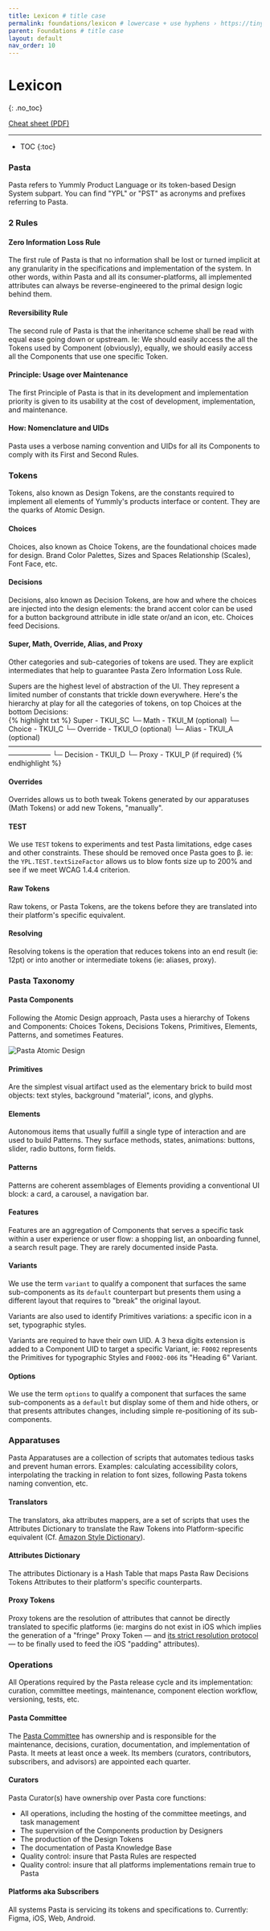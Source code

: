```yaml
---
title: Lexicon # title case
permalink: foundations/lexicon # lowercase + use hyphens › https://tinyurl.com/27kmc4rb
parent: Foundations # title case
layout: default
nav_order: 10
---
```


# Lexicon
{: .no_toc}


<!-- FIXME ↓ Needs Update -->
<a href="https://docs.google.com/document/d/1jLctpKyaXQ1c-7_8Sq6btXVsom8lTNNVsCfADxyvcWk/export?format=pdf" alt="WIP" class="btn">Cheat sheet (PDF)</a>


<hr>

- TOC
{:toc}

### Pasta

Pasta refers to Yummly Product Language or its token-based Design System subpart. You can find "YPL" or "PST" as acronyms and prefixes referring to Pasta.

### 2 Rules

#### Zero Information Loss Rule

The first rule of Pasta is that no information shall be lost or turned implicit at any granularity in the specifications and implementation of the system. In other words,  within Pasta and all its consumer-platforms, all implemented attributes can always be reverse-engineered to the primal design logic behind them.

#### Reversibility Rule

The second rule of Pasta is that the inheritance scheme shall be read with equal ease going down or upstream. Ie: We should easily access the all the Tokens used by Component (obviously), equally, we should easily access all the Components that use one specific Token.

#### Principle: Usage over Maintenance

The first Principle of Pasta is that in its development and implementation priority is given to its usability at the cost of development, implementation, and maintenance.

#### How: Nomenclature and UIDs

Pasta uses a verbose naming convention and UIDs for all its Components to comply with its First and Second Rules.

### Tokens

Tokens, also known as Design Tokens, are the constants required to implement all elements of Yummly's products interface or content. They are the quarks of Atomic Design.

#### Choices

Choices, also known as Choice Tokens, are the foundational choices made for design. Brand Color Palettes, Sizes and Spaces Relationship (Scales), Font Face, etc.

#### Decisions

Decisions, also known as Decision Tokens, are how and where the choices are injected into the design elements: the brand accent color can be used for a button background attribute in idle state or/and an icon, etc.
Choices feed Decisions.

#### Super, Math, Override, Alias, and Proxy

Other categories and sub-categories of tokens are used. They are explicit intermediates that help to guarantee Pasta Zero Information Loss Rule.

<section class="flex-1_1-cols">
   <div>
     Supers are the highest level of abstraction of the UI. They represent a limited number of constants that trickle down everywhere. Here's the hierarchy at play for all the categories of tokens, on top Choices at the bottom Decisions:
   </div>
   <div>
   {% highlight txt %}
   Super - TKUI_SC
   └─ Math - TKUI_M (optional)
       └─ Choice - TKUI_C
           └─ Override - TKUI_O (optional)
               └─ Alias - TKUI_A  (optional)
    ——————————————————————————————————————————
                   └─ Decision - TKUI_D
                       └─ Proxy - TKUI_P (if required)
   {% endhighlight %}
   </div>
</section>

#### Overrides

Overrides allows us to both tweak Tokens generated by our apparatuses (Math Tokens) or add new Tokens, "manually".

#### TEST

We use `TEST` tokens to experiments and test Pasta limitations, edge cases and other constraints. These should be removed once Pasta goes to β. ie: the `YPL.TEST.textSizeFactor` allows us to blow fonts size up to 200% and see if we meet WCAG 1.4.4 criterion.


#### Raw Tokens

Raw tokens, or Pasta Tokens, are the tokens before they are translated into their platform's specific equivalent.

#### Resolving

Resolving tokens is the operation that reduces tokens into an end result (ie: 12pt) or into another or intermediate tokens (ie: aliases, proxy).

### Pasta Taxonomy

#### Pasta Components

Following the Atomic Design approach, Pasta uses a hierarchy of Tokens and Components: Choices Tokens, Decisions Tokens, Primitives, Elements, Patterns, and sometimes Features.

![Pasta Atomic Design]({{site.baseurl}}/assets/images/YPL-DOC-Taxonomy.svg)

#### Primitives

Are the simplest visual artifact used as the elementary brick to build most objects: text styles, background "material", icons, and glyphs.

#### Elements

Autonomous items that usually fulfill a single type of interaction and are used to build Patterns. They surface methods, states, animations: buttons, slider, radio buttons, form fields.

#### Patterns

Patterns are coherent assemblages of Elements providing a conventional UI block: a card, a carousel, a navigation bar.

#### Features

Features are an aggregation of Components that serves a specific task within a user experience or user flow: a shopping list, an onboarding funnel, a search result page. They are rarely documented inside Pasta.

#### Variants

We use the term `variant` to qualify a component that surfaces the same sub-components as its `default` counterpart but presents them using a different layout that requires to "break" the original layout.

Variants are also used to identify Primitives variations: a specific icon in a set, typographic styles.

Variants are required to have their own UID. A 3 hexa digits extension is added to a Component UID to target a specific Variant, ie: `F0002` represents the Primitives for typographic Styles and `F0002-006` its "Heading 6" Variant.

#### Options

We use the term `options` to qualify a component that surfaces the same sub-components as a `default` but display some of them and hide others, or that presents attributes changes, including simple re-positioning of its sub-components.

### Apparatuses

Pasta Apparatuses are a collection of scripts that automates tedious tasks and prevent human errors. Examples: calculating accessibility colors, interpolating the tracking in relation to font sizes, following Pasta tokens naming convention, etc.

#### Translators

The translators, aka attributes mappers, are a set of scripts that uses the Attributes Dictionary to translate the Raw Tokens into Platform-specific equivalent (Cf. [Amazon Style Dictionary](https://amzn.github.io/style-dictionary/)).

#### Attributes Dictionary

The attributes Dictionary is a Hash Table that maps Pasta Raw Decisions Tokens Attributes to their platform's specific counterparts.

#### Proxy Tokens

Proxy tokens are the resolution of attributes that cannot be directly translated to specific platforms (ie: margins do not exist in iOS which implies the generation of a "fringe" Proxy Token — and [its strict resolution protocol]({{site.baseurl}}/foundations/challenges#rules) — to be finally used to feed the iOS "padding" attributes).


### Operations

All Operations required by the Pasta release cycle and its implementation: curation, committee meetings, maintenance, component election workflow, versioning, tests, etc.

#### Pasta Committee

The [Pasta Committee]({{site.baseurl}}/committee) has ownership and is responsible for the maintenance, decisions, curation, documentation, and implementation of Pasta. It meets at least once a week.
Its members (curators, contributors, subscribers, and advisors) are appointed  each quarter.

#### Curators

Pasta Curator(s) have ownership over Pasta core functions:

- All operations, including the hosting of the committee meetings, and task management
- The supervision of the Components production by Designers
- The production of the Design Tokens
- The documentation of Pasta Knowledge Base
- Quality control: insure that Pasta Rules are respected
- Quality control: insure that all platforms implementations remain true to Pasta

#### Platforms aka Subscribers

All systems Pasta is servicing its tokens and specifications to. Currently: Figma, iOS, Web, Android.

